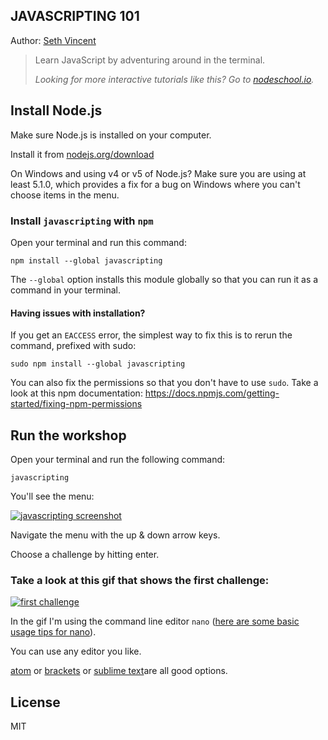 <article class="markdown-body entry-content" itemprop="mainContentOfPage"><h1><a id="user-content-javascripting" class="anchor" href="#javascripting" aria-hidden="true"><span class="octicon octicon-link"></span></a>JAVASCRIPTING 101</h1>
<p>Author: <a href="https://github.com/sethvincent" target="_blank">Seth Vincent</a></p>
<blockquote>
<p>Learn JavaScript by adventuring around in the terminal.  </p>

<p><em>Looking for more interactive tutorials like this? Go to <a href="http://nodeschool.io">nodeschool.io</a>.</em></p>
</blockquote>

<h2><a id="user-content-install-nodejs" class="anchor" href="#install-nodejs" aria-hidden="true"><span class="octicon octicon-link"></span></a>Install Node.js</h2>

<p>Make sure Node.js is installed on your computer.</p>

<p>Install it from <a href="http://nodejs.org/download">nodejs.org/download</a></p>

<p>On Windows and using v4 or v5 of Node.js? Make sure you are using at least 5.1.0, which provides a fix for a bug on Windows where you can't choose items in the menu.</p>

<h3><a id="user-content-install-javascripting-with-npm" class="anchor" href="#install-javascripting-with-npm" aria-hidden="true"><span class="octicon octicon-link"></span></a>Install <code>javascripting</code> with <code>npm</code></h3>

<p>Open your terminal and run this command:</p>

<pre><code>npm install --global javascripting
</code></pre>

<p>The <code>--global</code> option installs this module globally so that you can run it as a command in your terminal.</p>

<h4><a id="user-content-having-issues-with-installation" class="anchor" href="#having-issues-with-installation" aria-hidden="true"><span class="octicon octicon-link"></span></a>Having issues with installation?</h4>

<p>If you get an <code>EACCESS</code> error, the simplest way to fix this is to rerun the command, prefixed with sudo:</p>

<pre><code>sudo npm install --global javascripting
</code></pre>

<p>You can also fix the permissions so that you don't have to use <code>sudo</code>. Take a look at this npm documentation:
<a href="https://docs.npmjs.com/getting-started/fixing-npm-permissions">https://docs.npmjs.com/getting-started/fixing-npm-permissions</a></p>

<h2><a id="user-content-run-the-workshop" class="anchor" href="#run-the-workshop" aria-hidden="true"><span class="octicon octicon-link"></span></a>Run the workshop</h2>

<p>Open your terminal and run the following command:</p>

<pre><code>javascripting
</code></pre>

<p>You'll see the menu:</p>

<p><a href="/sethvincent/javascripting/blob/master/screenshot.png" target="_blank"><img src="/sethvincent/javascripting/raw/master/screenshot.png" alt="javascripting screenshot" style="max-width:100%;"></a></p>

<p>Navigate the menu with the up &amp; down arrow keys. </p>

<p>Choose a challenge by hitting enter.</p>

<h3><a id="user-content-take-a-look-at-this-gif-that-shows-the-first-challenge" class="anchor" href="#take-a-look-at-this-gif-that-shows-the-first-challenge" aria-hidden="true"><span class="octicon octicon-link"></span></a>Take a look at this gif that shows the first challenge:</h3>

<p><a href="/sethvincent/javascripting/blob/master/javascripting.gif" target="_blank"><img src="/sethvincent/javascripting/raw/master/javascripting.gif" alt="first challenge" style="max-width:100%;"></a></p>

<p>In the gif I'm using the command line editor <code>nano</code> (<a href="https://github.com/sethvincent/dev-envs-book/blob/master/chapters/05-editors.md#nano">here are some basic usage tips for nano</a>).  </p>

<p>You can use any editor you like. </p>

<p><a href="http://atom.io">atom</a> or <a href="http://brackets.io/">brackets</a> or <a href="www.sublimetext.com/">sublime text</a>are all good options.</p>

<h2><a id="user-content-license" class="anchor" href="#license" aria-hidden="true"><span class="octicon octicon-link"></span></a>License</h2>

<p>MIT</p>
</article>
